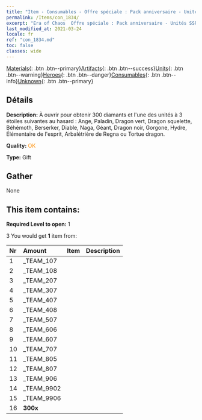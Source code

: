 ```yaml
---
title: "Item - Consumables - Offre spéciale : Pack anniversaire - Unités SSR"
permalink: /Items/con_1834/
excerpt: "Era of Chaos  Offre spéciale : Pack anniversaire - Unités SSR"
last_modified_at: 2021-03-24
locale: fr
ref: "con_1834.md"
toc: false
classes: wide
---
```

 [Materials](/fr/Items/){: .btn .btn--primary}[Artifacts](/fr/Items/Artifacts/){: .btn .btn--success}[Units](/fr/Items/Units/){: .btn .btn--warning}[Heroes](/fr/Items/Heroes/){: .btn .btn--danger}[Consumables](/fr/Items/Consumables/){: .btn .btn--info}[Unknown](/fr/Items/Unknown/){: .btn .btn--primary}

## Détails
 **Description:** À ouvrir pour obtenir 300 diamants et l'une des unités à 3 étoiles suivantes au hasard : Ange, Paladin, Dragon vert, Dragon squelette, Béhémoth, Berserker, Diable, Naga, Géant, Dragon noir, Gorgone, Hydre, Élémentaire de l'esprit, Arbalétrière de Regna ou Tortue dragon.

 **Quality:** <span style="color: #FF8C00">OK</span>

 **Type:** Gift

## Gather

  None

## This item contains:

 **Required Level to open:** 1

 3 You would get **1** item  from:

  | Nr | Amount |     Item    | Description |
  |:---|:-------|:------------|:-----------:|
  | 1 | _TEAM_107 | 
  | 2 | _TEAM_108 | 
  | 3 | _TEAM_207 | 
  | 4 | _TEAM_307 | 
  | 5 | _TEAM_407 | 
  | 6 | _TEAM_408 | 
  | 7 | _TEAM_507 | 
  | 8 | _TEAM_606 | 
  | 9 | _TEAM_607 | 
  | 10 | _TEAM_707 | 
  | 11 | _TEAM_805 | 
  | 12 | _TEAM_807 | 
  | 13 | _TEAM_906 | 
  | 14 | _TEAM_9902 | 
  | 15 | _TEAM_9906 | 
  | 16 |  **300x** | <i class="fas fa-gem"/> |  | 
